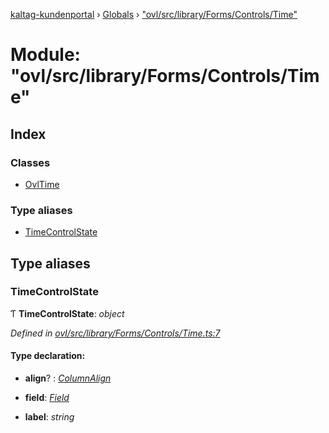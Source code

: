 [kaltag-kundenportal](../README.md) › [Globals](../globals.md) › ["ovl/src/library/Forms/Controls/Time"](_ovl_src_library_forms_controls_time_.md)

# Module: "ovl/src/library/Forms/Controls/Time"

## Index

### Classes

* [OvlTime](../classes/_ovl_src_library_forms_controls_time_.ovltime.md)

### Type aliases

* [TimeControlState](_ovl_src_library_forms_controls_time_.md#timecontrolstate)

## Type aliases

###  TimeControlState

Ƭ **TimeControlState**: *object*

*Defined in [ovl/src/library/Forms/Controls/Time.ts:7](https://github.com/fopsdev/ovl/blob/d5eec59/ovl/src/library/Forms/Controls/Time.ts#L7)*

#### Type declaration:

* **align**? : *[ColumnAlign](_ovl_src_library_table_table_.md#columnalign)*

* **field**: *[Field](_ovl_src_library_forms_actions_.md#field)*

* **label**: *string*
